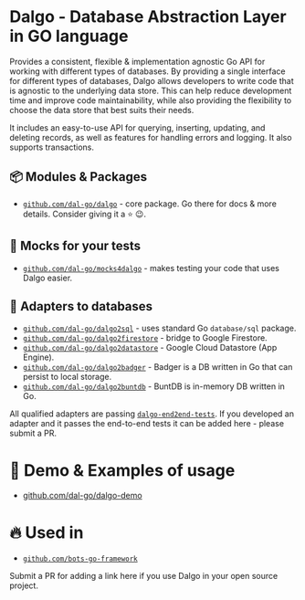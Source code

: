 # Dalgo - Database Abstraction Layer in GO language

Provides a consistent, flexible & implementation agnostic Go API for working with different types of databases.
By providing a single interface for different types of databases, Dalgo allows developers to write code that is agnostic to the underlying data store.
This can help reduce development time and improve code maintainability, while also providing the flexibility to choose the data store that best suits their needs.

It includes an easy-to-use API for querying, inserting, updating, and deleting records, as well as features for handling errors and logging. It also supports transactions.

## 📦 Modules & Packages

- [`github.com/dal-go/dalgo`](https://github.com/dal-go/dalgo) - core package. Go there for docs & more details. Consider giving it a ⭐ 😉.

## 🧪 Mocks for your tests
- [`github.com/dal-go/mocks4dalgo`](https://github.com/dal-go/mocks4dalgo) - makes testing your code that uses Dalgo easier.

## 🔌 Adapters to databases
- [`github.com/dal-go/dalgo2sql`](https://github.com/dal-go/dalgo2sql) - uses standard Go `database/sql` package.
- [`github.com/dal-go/dalgo2firestore`](https://github.com/dal-go/dalgo2firestore) - bridge to Google Firestore.
- [`github.com/dal-go/dalgo2datastore`](https://github.com/dal-go/dalgo2datastore) - Google Cloud Datastore (App Engine).
- [`github.com/dal-go/dalgo2badger`](https://github.com/dal-go/dalgo2badger) - Badger is a DB written in Go that can persist to local storage.
- [`github.com/dal-go/dalgo2buntdb`](https://github.com/dal-go/dalgo2buntdb) - BuntDB is in-memory DB written in Go.

All qualified adapters are passing [`dalgo-end2end-tests`](https://github.com/dal-go/dalgo-end2end-tests). If you developed an adapter and it passes the end-to-end tests it can be added here - please submit a PR.

# 🍿 Demo & Examples of usage
- [github.com/dal-go/dalgo-demo](https://github.com/dal-go/dalgo-demo)

# 🔥 Used in
- [`github.com/bots-go-framework`](https://github.com/bots-go-framework)

Submit a PR for adding a link here if you use Dalgo in your open source project.
